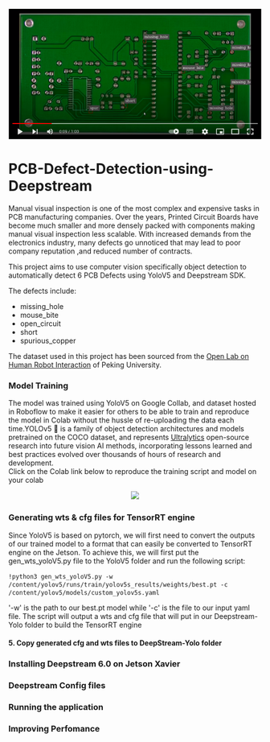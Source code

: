 [![Everything Is AWESOME](https://github.com/clintonoduor/PCB-Defect-Detection-using-Deepstream/blob/main/pcbscreenshot.png?raw=true)](https://www.youtube.com/watch?v=op_TjAQFLfs)


# PCB-Defect-Detection-using-Deepstream
Manual visual inspection is one of the most complex and expensive tasks in PCB manufacturing companies. Over the years, Printed Circuit Boards have become much smaller and more densely packed with components making manual visual inspection less scalable. With increased demands from the electronics industry, many defects go unnoticed that may lead to poor company reputation ,and reduced number of contracts.

This project aims to use computer vision specifically object detection to automatically detect 6 PCB Defects using YoloV5 and Deepstream SDK.



The defects include:
-  missing_hole  
-  mouse_bite
-  open_circuit
-  short    
-  spurious_copper

The dataset used in this project has been sourced from the [Open Lab on Human Robot Interaction](https://robotics.pkusz.edu.cn/resources/datasetENG/) of Peking University.

### Model Training

The model was trained using YoloV5 on Google Collab, and dataset hosted in Roboflow to make it easier for others to be able to train and reproduce the model in Colab without the hussle of re-uploading the data each time.YOLOv5 🚀 is a family of object detection architectures and models pretrained on the COCO dataset, and represents <a href="https://ultralytics.com">Ultralytics</a> open-source research into future vision AI methods, incorporating lessons learned and best practices evolved over thousands of hours of research and development.
<br>
Click on the Colab link below to reproduce the training script and model on your colab
<div align="center">
    <a href="https://colab.research.google.com/drive/14ETRA3gC7nVnPUXXj7qjund3eFIQMKvv">
        <img src="https://github.com/ultralytics/yolov5/releases/download/v1.0/logo-colab-small.png" width="15%"/>
    </a>
 </div>

   
### Generating wts & cfg files for TensorRT engine

Since YoloV5 is based on pytorch, we will first need to convert the outputs of our trained model to a format that can easily be converted to TensorRT engine on the Jetson. To achieve this, we will first put the gen_wts_yoloV5.py file to the YoloV5 folder and run the following script:

```
!python3 gen_wts_yoloV5.py -w /content/yolov5/runs/train/yolov5s_results/weights/best.pt -c /content/yolov5/models/custom_yolov5s.yaml
```
'-w' is the path to our best.pt model while '-c' is the file to our input yaml file.
The script will output a wts and cfg file that will put in our Deepstream-Yolo folder to build the TensorRT engine

#### 5. Copy generated cfg and wts files to DeepStream-Yolo folder
### Installing Deepstream 6.0 on Jetson Xavier
### Deepstream Config files
### Running the application
### Improving Perfomance

